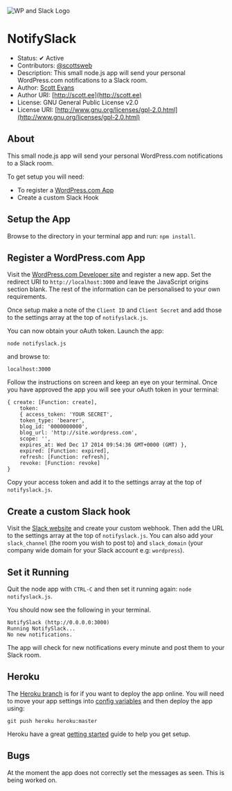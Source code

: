 ![WP and Slack Logo](http://cloud.scott.ee/images/notifyslack.png)

# NotifySlack

* Status: ✔ Active
* Contributors: [@scottsweb](http://twitter.com/scottsweb)
* Description: This small node.js app will send your personal WordPress.com notifications to a Slack room.
* Author: [Scott Evans](http://scott.ee)
* Author URI: [http://scott.ee](http://scott.ee)
* License: GNU General Public License v2.0
* License URI: [http://www.gnu.org/licenses/gpl-2.0.html](http://www.gnu.org/licenses/gpl-2.0.html)

## About

This small node.js app will send your personal WordPress.com notifications to a Slack room.

To get setup you will need:

- To register a [WordPress.com App](https://developer.wordpress.com/apps/)
- Create a custom Slack Hook

## Setup the App

Browse to the directory in your terminal app and run: `npm install`.

## Register a WordPress.com App

Visit the [WordPress.com Developer site](https://developer.wordpress.com/apps/) and register a new app. Set the redirect URI to `http://localhost:3000` and leave the JavaScript origins section blank. The rest of the information can be personalised to your own requirements.

Once setup make a note of the `Client ID` and `Client Secret` and add those to the settings array at the top of `notifyslack.js`.

You can now obtain your oAuth token. Launch the app:

`node notifyslack.js`

and browse to:

`localhost:3000`

Follow the instructions on screen and keep an eye on your terminal. Once you have approved the app you will see your oAuth token in your terminal:

```
{ create: [Function: create],
	token:
	{ access_token: 'YOUR SECRET',
	token_type: 'bearer',
	blog_id: '0000000000',
	blog_url: 'http://site.wordpress.com',
	scope: '',
	expires_at: Wed Dec 17 2014 09:54:36 GMT+0000 (GMT) },
	expired: [Function: expired],
	refresh: [Function: refresh],
	revoke: [Function: revoke]
}
```

Copy your access token and add it to the settings array at the top of `notifyslack.js`.

## Create a custom Slack hook

Visit the [Slack website](https://slack.com/services/new/incoming-webhook) and create your custom webhook. Then add the URL to the settings array at the top of `notifyslack.js`. You can also add your `slack_channel` (the room you wish to post to) and `slack_domain` (your company wide domain for your Slack account e.g: `wordpress`).

## Set it Running

Quit the node app with `CTRL-C` and then set it running again: `node notifyslack.js`.

You should now see the following in your terminal.

```
NotifySlack (http://0.0.0.0:3000)
Running NotifySlack...
No new notifications.
```

The app will check for new notifications every minute and post them to your Slack room.

## Heroku

The [Heroku branch](https://github.com/scottsweb/notifyslack/tree/heroku) is for if you want to deploy the app online. You will need to move your app settings into [config variables](https://devcenter.heroku.com/articles/config-vars) and then deploy the app using:

```
git push heroku heroku:master
```

Heroku have a great [getting started](https://devcenter.heroku.com/articles/getting-started-with-nodejs#introduction) guide to help you get setup.


## Bugs

At the moment the app does not correctly set the messages as seen. This is being worked on.
